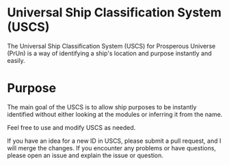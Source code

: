 # Universal Ship Classification System (USCS)
The Universal Ship Classification System (USCS) for Prosperous Universe (PrUn) is a way of identifying a ship's location and purpose instantly and easily.

# Purpose
The main goal of the USCS is to allow ship purposes to be instantly identified without either looking at the modules or inferring it from the name.

Feel free to use and modify USCS as needed.

If you have an idea for a new ID in USCS, please submit a pull request, and I will merge the changes. If you encounter any problems or have questions, please open an issue and explain the issue or question.
